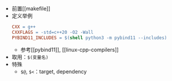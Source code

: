 - 前置[[makefile]]
- 定义举例
    ```makefile
    CXX = g++
    CXXFLAGS = -std=c++20 -O2 -Wall
    PYBIND11_INCLUDES = $(shell python3 -m pybind11 --includes)
    ```
    - 参考[[pybind11]], [[linux-cpp-compilers]]
- 取用：`$(变量名)`
- 特殊
  - `$@`, `$<`：target, dependency
